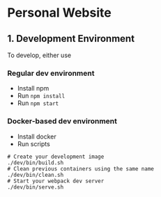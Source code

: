 # Personal Website

## 1. Development Environment

To develop, either use 


### Regular dev environment
 * Install npm
 * Run ```npm install```
 * Run ```npm start```

### Docker-based dev environment
 * Install docker
 * Run scripts

```shell
# Create your development image
./dev/bin/build.sh
# Clean previous containers using the same name
./dev/bin/clean.sh
# Start your webpack dev server
./dev/bin/serve.sh
```
